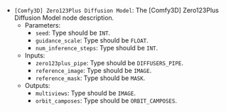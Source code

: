 - `[Comfy3D] Zero123Plus Diffusion Model`: The [Comfy3D] Zero123Plus Diffusion Model node description.
    - Parameters:
        - `seed`: Type should be `INT`.
        - `guidance_scale`: Type should be `FLOAT`.
        - `num_inference_steps`: Type should be `INT`.
    - Inputs:
        - `zero123plus_pipe`: Type should be `DIFFUSERS_PIPE`.
        - `reference_image`: Type should be `IMAGE`.
        - `reference_mask`: Type should be `MASK`.
    - Outputs:
        - `multiviews`: Type should be `IMAGE`.
        - `orbit_camposes`: Type should be `ORBIT_CAMPOSES`.
